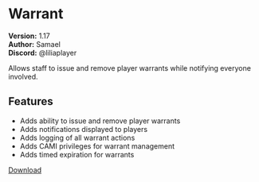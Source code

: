 # Warrant

**Version:** 1.17  
**Author:** Samael  
**Discord:** @liliaplayer  

Allows staff to issue and remove player warrants while notifying everyone involved.

## Features

- Adds ability to issue and remove player warrants
- Adds notifications displayed to players
- Adds logging of all warrant actions
- Adds CAMI privileges for warrant management
- Adds timed expiration for warrants

[Download](https://github.com/LiliaFramework/Modules/raw/refs/heads/gh-pages/warrants.zip)
